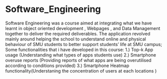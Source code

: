 # Software_Engineering
Software Engineering was a course aimed at integrating what we have learnt in object oriented development , Webpages , and Data Management together to deliver the required deliverables.
The application revolved mainly around helping the school to understand online and physical behaviour of SMU students to better support students’ life at SMU campus;
Some functionalities that i have developed in this course:
1.) Top-k App usage (Understanding what types of apps students use) 
2.) Smartphone overuse reports (Providing reports of what apps are being overutilised according to conditions provided)
3.) Smartphone Heatmap functionality(Understaning the concentration of users at each locations  )
